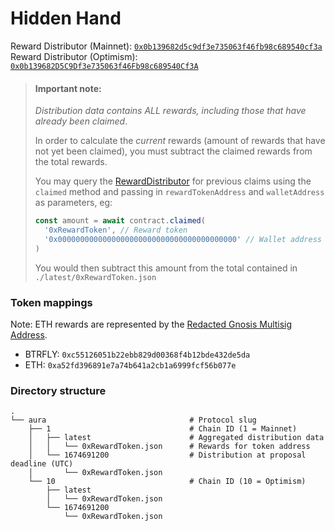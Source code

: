 # Hidden Hand

Reward Distributor (Mainnet): [`0x0b139682d5c9df3e735063f46fb98c689540cf3a`](https://etherscan.io/address/0x0b139682d5c9df3e735063f46fb98c689540cf3a)
Reward Distributor (Optimism): [`0x0b139682D5C9Df3e735063f46Fb98c689540Cf3A`](https://optimistic.etherscan.io/address/0x0b139682D5C9Df3e735063f46Fb98c689540Cf3A)

> #### Important note:
>
> _Distribution data contains ALL rewards, including those that have already been claimed_.
>
> In order to calculate the _current_ rewards (amount of rewards that have not yet been claimed), you must subtract the claimed rewards from the total rewards.
>
> You may query the [RewardDistributor](https://etherscan.io/address/0x0b139682d5c9df3e735063f46fb98c689540cf3a) for previous claims using the `claimed` method and passing in `rewardTokenAddress` and `walletAddress` as parameters, eg:
>
> ```ts
> const amount = await contract.claimed(
>   '0xRewardToken', // Reward token
>   '0x0000000000000000000000000000000000000000' // Wallet address
> )
> ```
>
> You would then subtract this amount from the total contained in `./latest/0xRewardToken.json`

### Token mappings

Note: ETH rewards are represented by the [Redacted Gnosis Multisig Address](https://etherscan.io/address/0xa52fd396891e7a74b641a2cb1a6999fcf56b077e).

- BTRFLY: `0xc55126051b22ebb829d00368f4b12bde432de5da`
- ETH: `0xa52fd396891e7a74b641a2cb1a6999fcf56b077e`

### Directory structure

```
.
└── aura                                # Protocol slug
    ├── 1                               # Chain ID (1 = Mainnet)
    │   ├── latest                      # Aggregated distribution data
    │   │   └── 0xRewardToken.json      # Rewards for token address
    │   └── 1674691200                  # Distribution at proposal deadline (UTC)
    │       └── 0xRewardToken.json
    └── 10                              # Chain ID (10 = Optimism)
        ├── latest
        │   └── 0xRewardToken.json
        └── 1674691200
            └── 0xRewardToken.json
```
